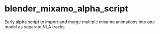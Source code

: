 # blender_mixamo_alpha_script
Early alpha script to import and merge multiple mixamo animations into one model as separate NLA tracks

